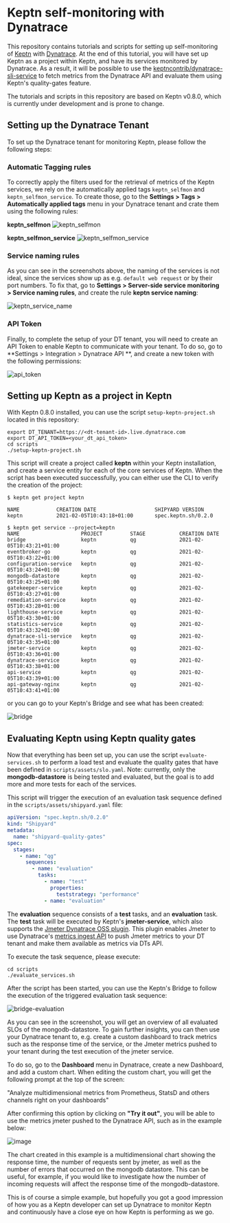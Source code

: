 # Keptn self-monitoring with Dynatrace

This repository contains tutorials and scripts for setting up self-monitoring of [Keptn](https://keptn.sh/) with [Dynatrace](https://www.dynatrace.com/).
At the end of this tutorial, you will have set up Keptn as a project within Keptn, and have its services monitored by Dynatrace. As a result, it will be possible to use the [keptncontrib/dynatrace-sli-service](https://github.com/keptn-contrib/dynatrace-sli-service) to fetch metrics from the Dynatrace API and evaluate them using Keptn's quality-gates feature.

The tutorials and scripts in this repository are based on Keptn v0.8.0, which is currently under development and is prone to change.


## Setting up the Dynatrace Tenant

To set up the Dynatrace tenant for monitoring Keptn, please follow the following steps:

### Automatic Tagging rules

To correctly apply the filters used for the retrieval of metrics of the Keptn services, we rely on the automatically applied tags `keptn_selfmon`
 and `keptn_selfmon_service`. To create those, go to the **Settings > Tags > Automatically applied tags** menu in your Dynatrace tenant and crate them using the following rules:
 
 **keptn_selfmon**
 ![keptn_selfmon](./images/keptn_selfmon_tag.png)
 
 **keptn_selfmon_service**
 ![keptn_selfmon_service](./images/keptn_selfmon_service_tag.png)
 
 ### Service naming rules
 
 As you can see in the screenshots above, the naming of the services is not ideal, since the services show up as e.g. `default web request` or by their port numbers. To fix that, go to
 **Settings > Server-side service monitoring > Service naming rules**, and create the rule **keptn service naming**:
 
 ![keptn_service_name](./images/keptn_service_naming.png)
 
### API Token

Finally, to complete the setup of your DT tenant, you will need to create an API Token to enable Keptn to communicate with your tenant. To do so, go to **Settings > Integration > Dynatrace API **, and create a new token with the following permissions:

![api_token](./images/api_token.png)
  
 
## Setting up Keptn as a project in Keptn

With Keptn 0.8.0 installed, you can use the script `setup-keptn-project.sh` located in this repository:

```console
export DT_TENANT=https://<dt-tenant-id>.live.dynatrace.com
export DT_API_TOKEN=<your_dt_api_token>
cd scripts
./setup-keptn-project.sh
``` 

This script will create a project called **keptn** within your Keptn installation, and create a service entity for each of the core services of Keptn. When the script 
has been executed successfully, you can either use the CLI to verify the creation of the project:

```console
$ keptn get project keptn

NAME            CREATION DATE                   SHIPYARD VERSION
keptn           2021-02-05T10:43:18+01:00       spec.keptn.sh/0.2.0
```

```console
$ keptn get service --project=keptn
NAME                    PROJECT         STAGE           CREATION DATE
bridge                  keptn           qg              2021-02-05T10:43:21+01:00
eventbroker-go          keptn           qg              2021-02-05T10:43:22+01:00
configuration-service   keptn           qg              2021-02-05T10:43:24+01:00
mongodb-datastore       keptn           qg              2021-02-05T10:43:25+01:00
gatekeeper-service      keptn           qg              2021-02-05T10:43:27+01:00
remediation-service     keptn           qg              2021-02-05T10:43:28+01:00
lighthouse-service      keptn           qg              2021-02-05T10:43:30+01:00
statistics-service      keptn           qg              2021-02-05T10:43:32+01:00
dynatrace-sli-service   keptn           qg              2021-02-05T10:43:35+01:00
jmeter-service          keptn           qg              2021-02-05T10:43:36+01:00
dynatrace-service       keptn           qg              2021-02-05T10:43:38+01:00
api-service             keptn           qg              2021-02-05T10:43:39+01:00
api-gateway-nginx       keptn           qg              2021-02-05T10:43:41+01:00
```

or you can go to your Keptn's Bridge and see what has been created:

![bridge](./images/bridge.png)

## Evaluating Keptn using Keptn quality gates

Now that everything has been set up, you can use the script `evaluate-services.sh` to perform a load test and evaluate the quality gates that have been defined
in `scripts/assets/slo.yaml`. Note: currently, only the **mongodb-datastore** is being tested and evaluated, but the goal is to add more and more tests for each of the services.

This script will trigger the execution of an evaluation task sequence defined in the `scripts/assets/shipyard.yaml` file:

```yaml
apiVersion: "spec.keptn.sh/0.2.0"
kind: "Shipyard"
metadata:
  name: "shipyard-quality-gates"
spec:
  stages:
    - name: "qg"
      sequences:
        - name: "evaluation"
          tasks:
            - name: "test"
              properties:
                teststrategy: "performance"
            - name: "evaluation"
```

The **evaluation** sequence consists of a **test** tasks, and an **evaluation** task. The **test** task will be executed by Keptn's **jmeter-service**, which also supports the 
[Jmeter Dynatrace OSS plugin](https://github.com/dynatrace-oss/jmeter-dynatrace-plugin). This plugin enables Jmeter to use Dynatrace's [metrics ingest API](https://www.dynatrace.com/support/help/how-to-use-dynatrace/metrics/metric-ingestion/)
to push Jmeter metrics to your DT tenant and make them available as metrics via DTs API.

To execute the task sequence, please execute:

```console
cd scripts
./evaluate_services.sh
``` 

After the script has been started, you can use the Keptn's Bridge to follow the execution of the triggered evaluation task sequence:

![bridge-evaluation](./images/bridge_evaluation.png)

As you can see in the screenshot, you will get an overview of all evaluated SLOs of the mongodb-datastore. To gain further insights, you can then use your Dynatrace tenant to, 
e.g. create a custom dashboard to track metrics such as the response time of the service, or the Jmeter metrics pushed to your tenant during the test execution of the jmeter service.

To do so, go to the **Dashboard** menu in Dynatrace, create a new Dashboard, and add a custom chart.
When editing the custom chart, you will get the following prompt at the top of the screen:

"Analyze multidimensional metrics from Prometheus, StatsD and others channels right on your dashboards"

After confirming this option by clicking on **"Try it out"**, you will be able to use the metrics jmeter pushed to the Dynatrace API, such as in the example below:

![image](./images/dt_data_explorer.png)

The chart created in this example is a multidimensional chart showing the response time, the number of requests sent by jmeter, as well as the number of errors that occurred on the mongodb datastore.
This can be useful, for example, if you would like to investigate how the number of incoming requests will affect the response time of the mongodb-datastore.

This is of course a simple example, but hopefully you got a good impression of how you as a Keptn developer can set up Dynatrace to monitor Keptn and continuously have a close eye on how Keptn is performing as we go. 

